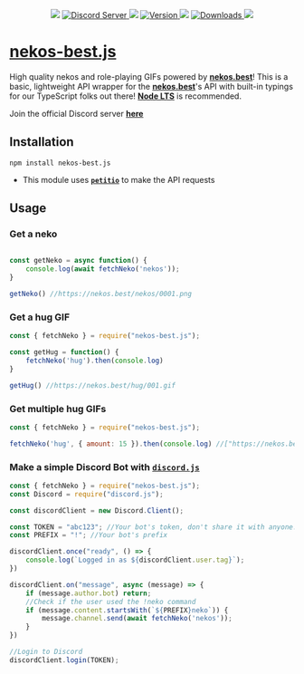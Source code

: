 <div align="center">
    <p>
        <img src="https://dummyimage.com/2x20/ff00ae/ff00ae.png" /> 
        <a href="https://discord.gg/AsYnNuGcMj">
            <img src="https://img.shields.io/discord/793810017681276960?maxAge=3600&style=flat&logo=discord&color=619cf8&logoColor=white" alt="Discord Server" />
        </a>
        <img src="https://dummyimage.com/2x20/ff00ae/ff00ae.png" />
		<a href="https://www.npmjs.com/package/nekos-best.js">
        	<img src="https://img.shields.io/npm/v/nekos-best.js.svg?maxAge=3600&style=flat&logo=npm&color=ff5540" alt="Version" />
		</a>
        <img src="https://dummyimage.com/2x20/ff00ae/ff00ae.png" />
		<a href="https://www.npmjs.com/package/nekos-best.js">
        	<img src="https://img.shields.io/npm/dt/nekos-best.js.svg?maxAge=3600&style=flat&logo=npm&color=ff5540" alt="Downloads" />
		</a>
        <img src="https://dummyimage.com/2x20/ff00ae/ff00ae.png" />
    </p>
</div>

# [nekos-best.js](https://www.npmjs.com/package/nekos-best.js)
High quality nekos and role-playing GIFs powered by **[nekos.best](https://nekos.best)**!
This is a basic, lightweight API wrapper for the **[nekos.best](https://nekos.best)**'s API with built-in typings for our TypeScript folks out there!
**[Node LTS](https://nodejs.org/en/download/)** is recommended.

Join the official Discord server **[here](https://nekos.best/discord?ref=js)**

## Installation

```npm install nekos-best.js```

 - This module uses **[`petitio`](https://www.npmjs.com/package/petitio)** to make the API requests

## Usage

### Get a neko
```js

const getNeko = async function() {
	console.log(await fetchNeko('nekos'));
}

getNeko() //https://nekos.best/nekos/0001.png
```

### Get a hug GIF
```js
const { fetchNeko } = require("nekos-best.js");

const getHug = function() {
	fetchNeko('hug').then(console.log)
}

getHug() //https://nekos.best/hug/001.gif
```

### Get multiple hug GIFs
```js
const { fetchNeko } = require("nekos-best.js");

fetchNeko('hug', { amount: 15 }).then(console.log) //["https://nekos.best/hug/001.gif", "https://nekos.best/hug/002.gif", ..., "https://nekos.best/hug/015.gif"]
```

### Make a simple Discord Bot with [`discord.js`](https://www.npmjs.com/package/discord.js)

```js
const { fetchNeko } = require("nekos-best.js");
const Discord = require("discord.js");

const discordClient = new Discord.Client();

const TOKEN = "abc123"; //Your bot's token, don't share it with anyone!
const PREFIX = "!"; //Your bot's prefix

discordClient.once("ready", () => {
    console.log(`Logged in as ${discordClient.user.tag}`);
})

discordClient.on("message", async (message) => {
    if (message.author.bot) return;
    //Check if the user used the !neko command
    if (message.content.startsWith(`${PREFIX}neko`)) {
        message.channel.send(await fetchNeko('nekos'));
    }
})

//Login to Discord
discordClient.login(TOKEN);
```
